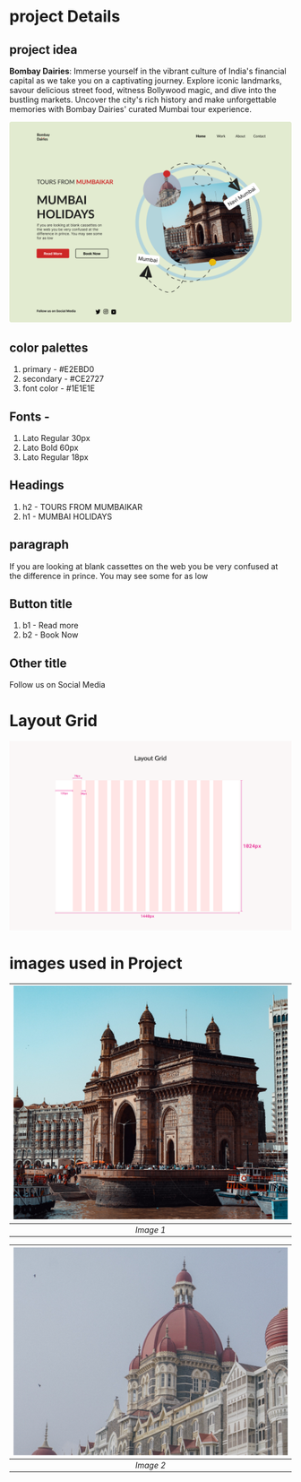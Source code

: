 # project Details

## project idea
   **Bombay Dairies**: Immerse yourself in the vibrant culture of India's financial capital as we take you on a captivating journey. Explore iconic landmarks, savour delicious street food, witness Bollywood magic, and dive into the bustling markets. Uncover the city's rich history and make unforgettable memories with Bombay Dairies' curated Mumbai tour experience.

 ![project](https://raw.githubusercontent.com/Rockky1997/Frontend/main/asset%20for%20projects/Travel.png) 

## color palettes
   1. primary - #E2EBD0
   2. secondary - #CE2727
   3. font color - #1E1E1E

## Fonts - 
   1. Lato Regular 30px
   2. Lato Bold 60px
   3. Lato Regular 18px

## Headings
   1. h2 - TOURS FROM MUMBAIKAR
   2. h1 - MUMBAI HOLIDAYS 

## paragraph
   If you are looking at blank cassettes on the web
   you be very confused at the difference in prince. 
   You may see some for as low 

## Button title
   1. b1 - Read more
   2. b2 - Book Now

## Other title
  Follow us on Social Media

# Layout Grid
   ![layout grid](https://raw.githubusercontent.com/Rockky1997/Frontend/main/asset%20for%20projects/layout.png)

# images used in Project
   
  | ![First Image Used](https://raw.githubusercontent.com/Rockky1997/Frontend/main/asset%20for%20projects/img1.png)|
   |:--:| 
   |*Image 1*|

   |![Second Image Used](https://raw.githubusercontent.com/Rockky1997/Frontend/main/asset%20for%20projects/img2.png)|
   |:--:| 
   |*Image 2*|
